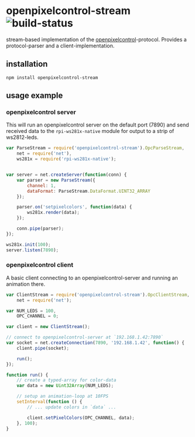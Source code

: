 # openpixelcontrol-stream ![build-status](https://api.travis-ci.org/raspberry-node/node-openpixelcontrol.svg)

stream-based implementation of the [openpixelcontrol][]-protocol.
Provides a protocol-parser and a client-implementation.

## installation

    npm install openpixelcontrol-stream

## usage example

### openpixelcontrol server

This will run an openpixelcontrol server on the default port (7890) and send
received data to the `rpi-ws281x-native` module for output to a strip of
ws2812-leds.

```javascript
var ParseStream = require('openpixelcontrol-stream').OpcParseStream,
    net = require('net'),
    ws281x = require('rpi-ws281x-native');


var server = net.createServer(function(conn) {
    var parser = new ParseStream({
        channel: 1,
        dataFormat: ParseStream.DataFormat.UINT32_ARRAY
    });

    parser.on('setpixelcolors', function(data) {
        ws281x.render(data);
    });

    conn.pipe(parser);
});

ws281x.init(100);
server.listen(7890);
```


### openpixelcontrol client

A basic client connecting to an openpixelcontrol-server and running an
animation there.

```javascript
var ClientStream = require('openpixelcontrol-stream').OpcClientStream,
    net = require('net');

var NUM_LEDS = 100,
    OPC_CHANNEL = 0;

var client = new ClientStream();

// connect to openpixelcontrol-server at `192.168.1.42:7890`
var socket = net.createConnection(7890, '192.168.1.42', function() {
    client.pipe(socket);

    run();
});

function run() {
    // create a typed-array for color-data
    var data = new Uint32Array(NUM_LEDS);

    // setup an animation-loop at 10FPS
    setInterval(function () {
        // ... update colors in `data` ...

        client.setPixelColors(OPC_CHANNEL, data);
    }, 100);
}

```

[openpixelcontrol]: http://openpixelcontrol.org/
